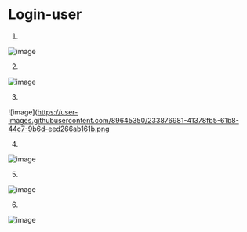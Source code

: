 # Login-user

1)

![image](https://user-images.githubusercontent.com/89645350/233876931-6d2702cc-2684-4c30-833f-e02a01cb5f74.png)

2)

![image](https://user-images.githubusercontent.com/89645350/233876949-3c3722dc-550f-4703-8e8b-8889b6fbbf4a.png)

3)

![image](https://user-images.githubusercontent.com/89645350/233876981-41378fb5-61b8-44c7-9b6d-eed266ab161b.png

4)

![image](https://user-images.githubusercontent.com/89645350/233876996-d9b735a9-1495-4b5f-8a11-b8e2f10fc156.png)

5)

![image](https://user-images.githubusercontent.com/89645350/233877016-5a759cab-9a10-4544-b548-69ad9fcbe5fe.png)

6)

![image](https://user-images.githubusercontent.com/89645350/233877041-a594611e-9d9c-46b0-80c9-98f9aa41940f.png)
